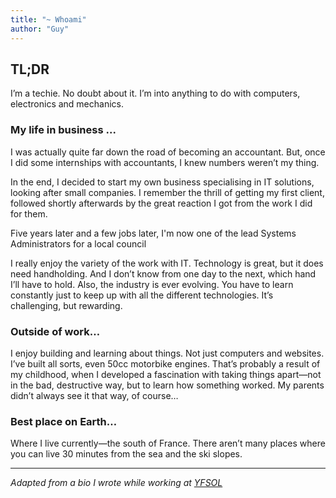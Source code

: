 ```yaml
---
title: "~ Whoami"
author: "Guy"
---
```



## TL;DR 

I’m a techie. No doubt about it. I’m into anything to do with computers, electronics and mechanics.

### My life in business ...

I was actually quite far down the road of becoming an accountant. But, once I did some internships with accountants, I knew numbers weren’t my thing.

In the end, I decided to start my own business specialising in IT solutions, looking after small companies. I remember the thrill of getting my first client, followed shortly afterwards by the great reaction I got from the work I did for them.

Five years later and a few jobs later, I'm now one of the lead Systems Administrators for a local council

I really enjoy the variety of the work with IT. Technology is great, but it does need handholding. And I don’t know from one day to the next, which hand I’ll have to hold. Also, the industry is ever evolving. You have to learn constantly just to keep up with all the different technologies. It’s challenging, but rewarding.

### Outside of work…

I enjoy building and learning about things. Not just computers and websites. I’ve built all sorts, even 50cc motorbike engines. That’s probably a result of my childhood, when I developed a fascination with taking things apart—not in the bad, destructive way, but to learn how something worked. My parents didn’t always see it that way, of course…

### Best place on Earth…

Where I live currently—the south of France. There aren’t many places where you can live 30 minutes from the sea and the ski slopes.

----
_Adapted from a bio I wrote while working at [YFSOL](https://yfsol.com)_